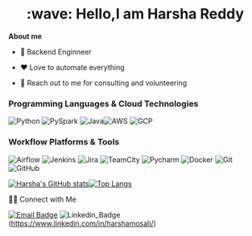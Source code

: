 <h1 style="text-align: center;">:wave: Hello,I am Harsha Reddy</h1>

**About me**

* 💼 Backend Enginneer

* ❤️ Love to automate everything
  
* 💬 Reach out to me for consulting and volunteering

### Programming Languages & Cloud Technologies
![Python](https://img.shields.io/badge/Python-3776AB?style=for-the-badge&logo=python&logoColor=white) ![PySpark](https://img.shields.io/badge/PySpark-E25A1C?style=for-the-badge&logo=apache-spark&logoColor=white) ![Java](https://img.shields.io/badge/Java-ED8B00?style=for-the-badge&logo=openjdk&logoColor=white)![AWS](https://img.shields.io/badge/Amazon_AWS-FF9900?style=for-the-badge&logo=amazonaws&logoColor=white) ![GCP](https://img.shields.io/badge/Google_Cloud-4285F4?style=for-the-badge&logo=google-cloud&logoColor=white)

### Workflow Platforms & Tools
![Airflow](https://img.shields.io/badge/Airflow-017CEE?style=for-the-badge&logo=Apache%20Airflow&logoColor=white) ![Jenkins](https://img.shields.io/badge/Jenkins-D24939?style=for-the-badge&logo=Jenkins&logoColor=white) ![Jira](https://img.shields.io/badge/Jira-0052CC?style=for-the-badge&logo=Jira&logoColor=white) ![TeamCity](https://img.shields.io/badge/TeamCity-000000?style=for-the-badge&logo=TeamCity&logoColor=white) ![Pycharm](https://img.shields.io/badge/PyCharm-000000.svg?&style=for-the-badge&logo=PyCharm&logoColor=white) ![Docker](https://img.shields.io/badge/Docker-2496ED?style=for-the-badge&logo=docker&logoColor=white) ![Git](https://img.shields.io/badge/Git-F05032?style=for-the-badge&logo=git&logoColor=white) ![GitHub](https://img.shields.io/badge/GitHub-181717?style=for-the-badge&logo=github&logoColor=white)


[![Harsha's GitHub stats](https://github-readme-stats.vercel.app/api?username=harshavardhanm03)](https://github.com/anuraghazra/github-readme-stats)[![Top Langs](https://github-readme-stats.vercel.app/api/top-langs/?username=harshavardhanm03)](https://github.com/harshavardhanm03/github-readme-stats)

🤝🏻  Connect with Me

[![Email Badge](https://img.shields.io/badge/Gmail-D14836?style=for-the-badge&logo=gmail&logoColor=white)](mailto:harshavardhanm03@gmail.com) ![Linkedin_Badge](https://img.shields.io/badge/LinkedIn-0077B5?style=for-the-badge&logo=linkedin&logoColor=white)(https://www.linkedin.com/in/harshamosali/)
   
